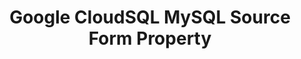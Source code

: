 ---
# -------------------------- #
#        CONTENT TYPE        #
# -------------------------- #

product-type: "connect"
content-type: "api-form"
form-type: "source"
key: "source-form-properties-cloudsql-mysql-object"


# -------------------------- #
#        OBJECT INFO         #
# -------------------------- #

title: "Google CloudSQL MySQL Source Form Property"
api-type: "platform.cloudsql"
display-name: "Google CloudSQL MySQL"

source-type: "database"
docs-name: "cloudsql-mysql"
db-type: "mysql"

description: ""

# -------------------------- #
#      OBJECT ATTRIBUTES     #
# -------------------------- #

## See these fields in _data/connect/common/database-sources.yml > all-databases
## This object will also list the fields in the `mysql` list ^

uses-common-fields: true
uses-feature-fields: true
uses-start-date: false
---
